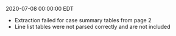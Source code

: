 2020-07-08 00:00:00 EDT


- Extraction failed for case summary tables from page 2
- Line list tables were not parsed correctly and are not included
